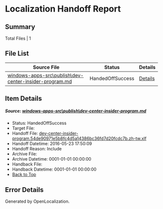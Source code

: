 # <a name='report-top'></a> Localization Handoff Report

## Summary
 Total Files | 1

## File List
 Source File | Status | Details 
 ----------- | ------ | ------- 
 [windows-apps-src\publish\dev-center-insider-program.md](https://github.com/Microsoft/windows-apps/blob/0b248c2ad832cfaafabd85034269784ca1cdc475/windows-apps-src/publish/dev-center-insider-program.md) | HandedOffSuccess | [Details](#8b0ce4f76679fb4bd6d27579f20270cafbfbc5bd3496)

## Item Details
##### <a name='8b0ce4f76679fb4bd6d27579f20270cafbfbc5bd3496'></a> Source: [windows-apps-src\publish\dev-center-insider-program.md](https://github.com/Microsoft/windows-apps/blob/0b248c2ad832cfaafabd85034269784ca1cdc475/windows-apps-src/publish/dev-center-insider-program.md)
* Status: HandedOffSuccess
* Target File: 
* Handoff File: [dev-center-insider-program.54de90971e5b8fc4d5a14386bc36fd7d20fcdc7b.zh-tw.xlf](https://github.com/Microsoft/WDG.handoff/blob/7cb998c735a91b454032b229a4c2bac13a95505d/ol-handoff/Microsoft/windows-apps.zh-tw/master/dev-center-insider-program.54de90971e5b8fc4d5a14386bc36fd7d20fcdc7b.zh-tw.xlf)
* Handoff Datetime: 2016-05-23 17:50:09
* Handoff Reason: Include
* Archive File: 
* Archive Datetime: 0001-01-01 00:00:00
* Handback File: 
* Handback Datetime: 0001-01-01 00:00:00
* [Back to Top](#report-top)


## Error Details

Generated by OpenLocalization.
